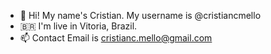 - 👋 Hi! My name's Cristian. My username is @cristiancmello
- :brazil: I'm live in Vitoria, Brazil.
- 📫 Contact Email is cristianc.mello@gmail.com
